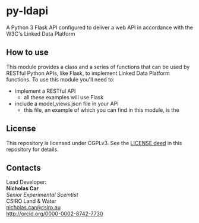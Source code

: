 # py-ldapi
A Python 3 Flask API configured to deliver a web API in accordance with the W3C's Linked Data Platform


## How to use
This module provides a class and a series of functions that can be used by RESTful Python APIs, like Flask, to implement Linked Data Platform functions. To use this module you'll need to:

* implement a RESTful API
    * all these examples will use Flask
* include a model_views.json file in your API
    * this file, an example of which you can find in this module, is the 

## License
This repository is licensed under CGPLv3. See the [LICENSE deed](LICENSE.txt) in this repository for details.


## Contacts
Lead Developer:  
**Nicholas Car**  
*Senior Experimental Sceintist*  
CSIRO Land & Water  
<nicholas.car@csiro.au>  
<http://orcid.org/0000-0002-8742-7730>
